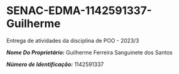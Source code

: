 # SENAC-EDMA-1142591337-Guilherme

Entrega de atividades da disciplina de POO - 2023/3

***Nome Do Proprietário:*** Guilherme Ferreira Sanguinete dos Santos

***Número de Identificação:*** 1142591337

